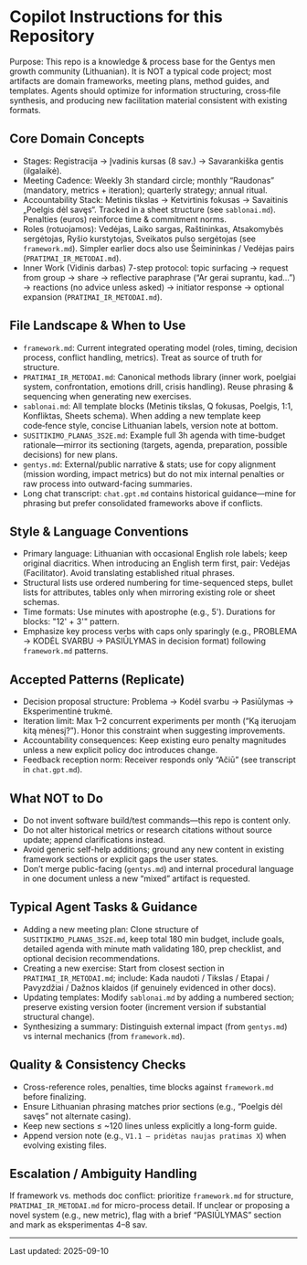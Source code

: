 # Copilot Instructions for this Repository

Purpose: This repo is a knowledge & process base for the Gentys men growth community (Lithuanian). It is NOT a typical code project; most artifacts are domain frameworks, meeting plans, method guides, and templates. Agents should optimize for information structuring, cross‑file synthesis, and producing new facilitation material consistent with existing formats.

## Core Domain Concepts
- Stages: Registracija → Įvadinis kursas (8 sav.) → Savarankiška gentis (ilgalaikė).
- Meeting Cadence: Weekly 3h standard circle; monthly “Raudonas” (mandatory, metrics + iteration); quarterly strategy; annual ritual.
- Accountability Stack: Metinis tikslas → Ketvirtinis fokusas → Savaitinis „Poelgis dėl savęs“. Tracked in a sheet structure (see `sablonai.md`). Penalties (euros) reinforce time & commitment norms.
- Roles (rotuojamos): Vedėjas, Laiko sargas, Raštininkas, Atsakomybės sergėtojas, Ryšio kurstytojas, Sveikatos pulso sergėtojas (see `framework.md`). Simpler earlier docs also use Šeimininkas / Vedėjas pairs (`PRATIMAI_IR_METODAI.md`).
- Inner Work (Vidinis darbas) 7-step protocol: topic surfacing → request from group → share → reflective paraphrase (“Ar gerai suprantu, kad…”) → reactions (no advice unless asked) → initiator response → optional expansion (`PRATIMAI_IR_METODAI.md`).

## File Landscape & When to Use
- `framework.md`: Current integrated operating model (roles, timing, decision process, conflict handling, metrics). Treat as source of truth for structure.
- `PRATIMAI_IR_METODAI.md`: Canonical methods library (inner work, poelgiai system, confrontation, emotions drill, crisis handling). Reuse phrasing & sequencing when generating new exercises.
- `sablonai.md`: All template blocks (Metinis tikslas, Q fokusas, Poelgis, 1:1, Konfliktas, Sheets schema). When adding a new template keep code‑fence style, concise Lithuanian labels, version note at bottom.
- `SUSITIKIMO_PLANAS_3S2E.md`: Example full 3h agenda with time-budget rationale—mirror its sectioning (targets, agenda, preparation, possible decisions) for new plans.
- `gentys.md`: External/public narrative & stats; use for copy alignment (mission wording, impact metrics) but do not mix internal penalties or raw process into outward-facing summaries.
- Long chat transcript: `chat.gpt.md` contains historical guidance—mine for phrasing but prefer consolidated frameworks above if conflicts.

## Style & Language Conventions
- Primary language: Lithuanian with occasional English role labels; keep original diacritics. When introducing an English term first, pair: Vedėjas (Facilitator). Avoid translating established ritual phrases.
- Structural lists use ordered numbering for time-sequenced steps, bullet lists for attributes, tables only when mirroring existing role or sheet schemas.
- Time formats: Use minutes with apostrophe (e.g., 5'). Durations for blocks: "12' + 3'" pattern.
- Emphasize key process verbs with caps only sparingly (e.g., PROBLEMA -> KODĖL SVARBU -> PASIŪLYMAS in decision format) following `framework.md` patterns.

## Accepted Patterns (Replicate)
- Decision proposal structure: Problema → Kodėl svarbu → Pasiūlymas → Eksperimentinė trukmė.
- Iteration limit: Max 1–2 concurrent experiments per month (“Ką iteruojam kitą mėnesį?”). Honor this constraint when suggesting improvements.
- Accountability consequences: Keep existing euro penalty magnitudes unless a new explicit policy doc introduces change.
- Feedback reception norm: Receiver responds only “Ačiū” (see transcript in `chat.gpt.md`).

## What NOT to Do
- Do not invent software build/test commands—this repo is content only.
- Do not alter historical metrics or research citations without source update; append clarifications instead.
- Avoid generic self-help additions; ground any new content in existing framework sections or explicit gaps the user states.
- Don’t merge public-facing (`gentys.md`) and internal procedural language in one document unless a new “mixed” artifact is requested.

## Typical Agent Tasks & Guidance
- Adding a new meeting plan: Clone structure of `SUSITIKIMO_PLANAS_3S2E.md`, keep total 180 min budget, include goals, detailed agenda with minute math validating 180, prep checklist, and optional decision recommendations.
- Creating a new exercise: Start from closest section in `PRATIMAI_IR_METODAI.md`; include: Kada naudoti / Tikslas / Etapai / Pavyzdžiai / Dažnos klaidos (if genuinely evidenced in other docs).
- Updating templates: Modify `sablonai.md` by adding a numbered section; preserve existing version footer (increment version if substantial structural change).
- Synthesizing a summary: Distinguish external impact (from `gentys.md`) vs internal mechanics (from `framework.md`).

## Quality & Consistency Checks
- Cross-reference roles, penalties, time blocks against `framework.md` before finalizing.
- Ensure Lithuanian phrasing matches prior sections (e.g., “Poelgis dėl savęs” not alternate casing).
- Keep new sections ≤ ~120 lines unless explicitly a long-form guide.
- Append version note (e.g., `V1.1 – pridėtas naujas pratimas X`) when evolving existing files.

## Escalation / Ambiguity Handling
If framework vs. methods doc conflict: prioritize `framework.md` for structure, `PRATIMAI_IR_METODAI.md` for micro-process detail. If unclear or proposing a novel system (e.g., new metric), flag with a brief “PASIŪLYMAS” section and mark as eksperimentas 4–8 sav.

---
Last updated: 2025-09-10
